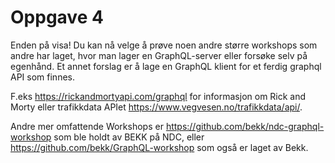 # Oppgave 4

Enden på visa! Du kan nå velge å prøve noen andre større workshops som andre har laget, hvor man lager en GraphQL-server eller forsøke selv på egenhånd. Et annet forslag er å lage en GraphQL klient for et ferdig graphql API som finnes.

F.eks https://rickandmortyapi.com/graphql for informasjon om Rick and Morty eller trafikkdata APIet https://www.vegvesen.no/trafikkdata/api/.

Andre mer omfattende Workshops er https://github.com/bekk/ndc-graphql-workshop som ble holdt av BEKK på NDC, eller https://github.com/bekk/GraphQL-workshop som også er laget av Bekk.
